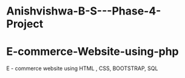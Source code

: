 # Anishvishwa-B-S---Phase-4-Project

# E-commerce-Website-using-php
E - commerce website using HTML , CSS, BOOTSTRAP, SQL

